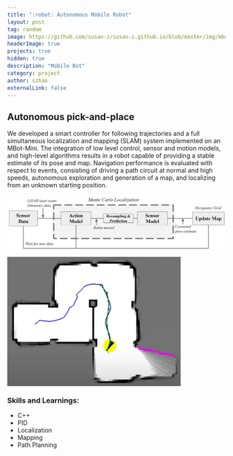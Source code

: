 ```yaml
---
title: ":robot: Autonomous Mobile Robot"
layout: post
tag: random
image: https://github.com/susan-z/susan-z.github.io/blob/master/img/mbot.png?raw=true
headerImage: true
projects: true
hidden: true
description: "Mobile Bot"
category: project
author: szhao
externalLink: false
---
```

## Autonomous pick-and-place
We developed a smart controller for following trajectories and a full simultaneous localization and mapping (SLAM) system implemented on an MBot-Mini. The integration of low level control, sensor and motion models, and high-level algorithms results in a robot capable of providing a stable estimate of its pose and map. Navigation performance is evaluated with respect to events, consisting of driving a path circuit at normal and high speeds, autonomous exploration and generation of a map, and localizing from an unknown starting position. 

![](https://github.com/susan-z/susan-z.github.io/blob/master/img/slam_block.png?raw=true)

<img align="center" src="https://github.com/susan-z/susan-z.github.io/blob/master/img/astar_traversal.png?raw=true" width="400">

### Skills and Learnings:
* C++
* PID
* Localization
* Mapping
* Path Planning
